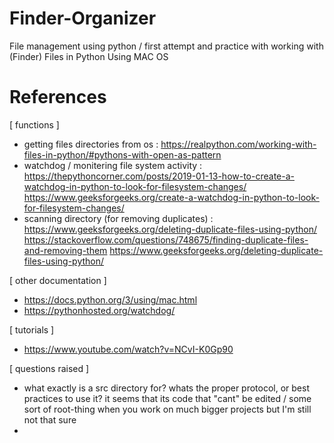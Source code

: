 # Finder-Organizer
File management using python / first attempt and practice with working with (Finder) Files in Python 
Using MAC OS

# References
[ functions ]
  * getting files directories from os :
    https://realpython.com/working-with-files-in-python/#pythons-with-open-as-pattern
  * watchdog / monitering file system activity :
    https://thepythoncorner.com/posts/2019-01-13-how-to-create-a-watchdog-in-python-to-look-for-filesystem-changes/
    https://www.geeksforgeeks.org/create-a-watchdog-in-python-to-look-for-filesystem-changes/
* scanning directory (for removing duplicates) : 
  https://www.geeksforgeeks.org/deleting-duplicate-files-using-python/
  https://stackoverflow.com/questions/748675/finding-duplicate-files-and-removing-them
  https://www.geeksforgeeks.org/deleting-duplicate-files-using-python/
  

[ other documentation ] 
  * https://docs.python.org/3/using/mac.html
  * https://pythonhosted.org/watchdog/

[ tutorials ]
 * https://www.youtube.com/watch?v=NCvI-K0Gp90

[ questions raised ] 
  * what exactly is a src directory for? whats the proper protocol, or best practices to use it?
    it seems that its code that "cant" be edited / some sort of root-thing when you work
    on much bigger projects but I'm still not that sure
  * 
